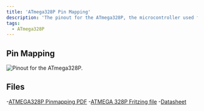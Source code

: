 ```yaml
---
title: 'ATmega328P Pin Mapping'
description: 'The pinout for the ATmega328P, the microcontroller used for Arduino UNO.'
tags:
  - ATmega328P
---
```


## Pin Mapping

![Pinout for the ATmega328P.](assets/Pinout-Atmega328p_latest.png)

## Files

-[ATMEGA328P Pinmapping PDF](https://content.arduino.cc/assets/Pinout-Atmega328p_latest.pdf?_gl=1*1wi129j*_ga*MTM0NzExNzAwOC4xNTg2MTYwMzQ4*_ga_NEXN8H46L5*MTYzNzMxNzEyMy4xMi4xLjE2MzczMTc5NDguMA..)
-[ATMEGA 328P Fritzing file](https://content.arduino.cc/assets/atmega328.fzpz?_gl=1*f7y47x*_ga*MTM0NzExNzAwOC4xNTg2MTYwMzQ4*_ga_NEXN8H46L5*MTYzNzMxNzEyMy4xMi4xLjE2MzczMTgwNjMuMA..)
-[Datasheet](https://content.arduino.cc/assets/ATmega328P_Datasheet.pdf?_gl=1*f7y47x*_ga*MTM0NzExNzAwOC4xNTg2MTYwMzQ4*_ga_NEXN8H46L5*MTYzNzMxNzEyMy4xMi4xLjE2MzczMTgwNjMuMA..)